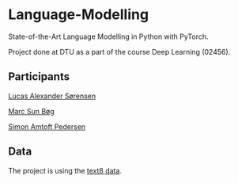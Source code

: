 # Language-Modelling
State-of-the-Art Language Modelling in Python with PyTorch.

Project done at DTU as a part of the course Deep Learning (02456).  

## Participants 

[Lucas Alexander Sørensen](https://github.com/lucasalexsorensen)

[Marc Sun Bøg](https://github.com/MarcMarabou)

[Simon Amtoft Pedersen](https://github.com/simonamtoft)

## Data
The project is using the [text8 data](https://deepai.org/dataset/text8).

